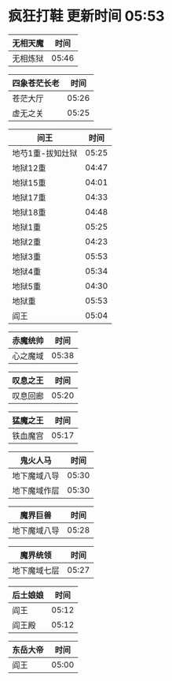 # 疯狂打鞋 更新时间 05:53

| 无相天魔   | 时间    |
|--------|-------|
| 无相炼狱 | 05:46 |

| 四象苍茫长老   | 时间    |
|--------|-------|
| 苍茫大厅 | 05:26 |
| 虚无之关 | 05:25 |

| 间王   | 时间    |
|--------|-------|
| 地芍1重-拔知灶狱 | 05:25 |
| 地狱12重 | 04:47 |
| 地狱15重 | 04:01 |
| 地狱17重 | 04:33 |
| 地狱18重 | 04:48 |
| 地狱1重 | 05:25 |
| 地狱2重 | 04:23 |
| 地狱3重 | 05:53 |
| 地狱4重 | 05:34 |
| 地狱5重 | 04:30 |
| 地狱重 | 05:53 |
| 阎王 | 05:04 |

| 赤魔统帅   | 时间    |
|--------|-------|
| 心之魔域 | 05:38 |

| 叹息之王   | 时间    |
|--------|-------|
| 叹息回廊 | 05:20 |

| 猛魔之王   | 时间    |
|--------|-------|
| 铁血魔宫 | 05:17 |

| 鬼火人马   | 时间    |
|--------|-------|
| 地下魔域八导 | 05:30 |
| 地下魔域作层 | 05:30 |

| 魔界巨兽   | 时间    |
|--------|-------|
| 地下魔域八导 | 05:28 |

| 魔界统领   | 时间    |
|--------|-------|
| 地下魔域七层 | 05:27 |

| 后土娘娘   | 时间    |
|--------|-------|
| 阎王 | 05:12 |
| 阎王殿 | 05:12 |

| 东岳大帝   | 时间    |
|--------|-------|
| 阎王 | 05:00 |